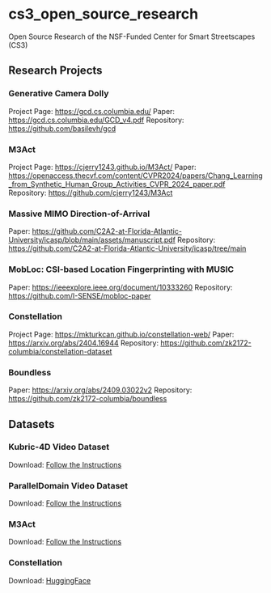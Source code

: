 # cs3_open_source_research
Open Source Research of the NSF-Funded Center for Smart Streetscapes (CS3)

## Research Projects

### Generative Camera Dolly

Project Page: https://gcd.cs.columbia.edu/
Paper: https://gcd.cs.columbia.edu/GCD_v4.pdf
Repository: https://github.com/basilevh/gcd

### M3Act

 Project Page: https://cjerry1243.github.io/M3Act/ 
 Paper: https://openaccess.thecvf.com/content/CVPR2024/papers/Chang_Learning_from_Synthetic_Human_Group_Activities_CVPR_2024_paper.pdf 
 Repository: https://github.com/cjerry1243/M3Act 

### Massive MIMO Direction-of-Arrival

Paper: https://github.com/C2A2-at-Florida-Atlantic-University/icasp/blob/main/assets/manuscript.pdf 
Repository: https://github.com/C2A2-at-Florida-Atlantic-University/icasp/tree/main

### MobLoc: CSI-based Location Fingerprinting with MUSIC

Paper: https://ieeexplore.ieee.org/document/10333260
Repository: https://github.com/I-SENSE/mobloc-paper

### Constellation
Project Page: https://mkturkcan.github.io/constellation-web/
Paper: https://arxiv.org/abs/2404.16944 
Repository: https://github.com/zk2172-columbia/constellation-dataset

### Boundless
Paper: https://arxiv.org/abs/2409.03022v2
Repository: https://github.com/zk2172-columbia/boundless

## Datasets

### Kubric-4D Video Dataset

Download: [Follow the Instructions](https://gcd.cs.columbia.edu/#datasets)

### ParallelDomain Video Dataset

Download: [Follow the Instructions](https://gcd.cs.columbia.edu/#datasets)

### M3Act

Download: [Follow the Instructions](https://github.com/cjerry1243/M3Act/tree/master/gag)

### Constellation

Download: [HuggingFace](https://huggingface.co/datasets/Center-for-Smart-Streetscapes-CS3/constellation)

